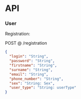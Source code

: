 # API
 
### User

Registration:

POST @ /registration
```json
{
  "login": "String",
  "password": "String",
  "firstname": "String",
  "surname": "String",
  "email": "String",
  "phone_number": "String",
  "sex": "String: Sex",
  "user_type": "String: userType"
}
```